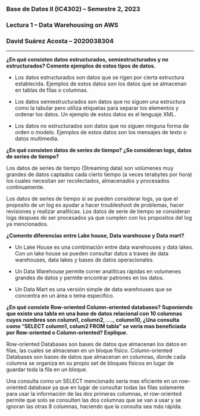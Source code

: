 ### **Base de Datos II (IC4302)** – Semestre 2, 2023
### **Lectura 1** – Data Warehousing on AWS
### David Suárez Acosta – 2020038304
____

**¿En qué consisten datos estructurados, semiestructurados y no estructurados? Comente ejemplos de estos tipos de datos.**

- Los datos estructurados son datos que se rigen por cierta estructura establecida. Ejemplos de estos datos son los datos que se almacenan en tablas de filas o columnas.

- Los datos semiestructurados son datos que no siguen una estructura como la tabular pero utiliza etiquetas para separar los elementos y ordenar los datos. Un ejemplo de estos datos es el lenguaje XML.

- Los datos no estructurados son datos que no siguen ninguna forma de orden o modelo. Ejemplos de estos datos son los mensajes de texto o datos multimedia.

**¿En qué consisten datos de series de tiempo? ¿Se consideran logs, datos de series de tiempo?**

Los datos de series de tiempo (Streaming data) son volúmenes muy grandes de datos captados cada cierto tiempo (a veces terabytes por hora) los cuales necesitan ser recolectados, almacenados y procesados continuamente.

Los datos de series de tiempo si se pueden considerar logs, ya que el proposito de un log es ayudar a hacer troubleshoot de problemas, hacer revisiones y realizar analíticas. Los datos de serie de tiempo se consideran logs despues de ser procesados ya que cumplen con los propositos del log ya mencionados.

**¿Comente diferencias entre Lake house, Data warehouse y Data mart?**

- Un Lake House es una combinación entre data warehouses y data lakes. Con un lake house se pueden consultar datos a traves de data warehouses, data lakes y bases de datos operacionales.

- Un Data Warehouse permite correr analíticas rápidas en volumenes grandes de datos y permite encontrar patrones en los datos.

- Un Data Mart es una versión simple de data warehouses que se concentra en un área o tema específico.

**¿En qué consiste Row-oriented Column-oriented databases? Suponiendo que existe una tabla en una base de datos relacional con 10 columnas cuyos nombres son column1, column2, …., column10, ¿Una consulta como “SELECT column1, colum2 FROM tabla” se vería mas beneficiada por Row-oriented o Column-oriented? Explique.**

Row-oriented Databases son bases de datos que almacenan los datos en filas, las cuales se almacenan en un bloque físico. Column-oriented Databases son bases de datos que almacenan en columnas, donde cada columna se organiza en su propio set de bloques físicos en lugar de guardar toda la fila en un bloque.

Una consulta como un SELECT mencionado sería mas eficiente en un row-oriented database ya que en lugar de consultar todas las filas solamente para usar la información de las dos primeras columnas, el row-oriented permite que solo se consulten las dos columnas que se van a usar y se ignoran las otras 8 columnas, haciendo que la consulta sea más rápida.